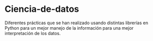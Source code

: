 # Ciencia-de-datos
Diferentes prácticas que se han realizado usando distintas librerías en Python para un mejor manejo de la información para una mejor interpretación de los datos. 

